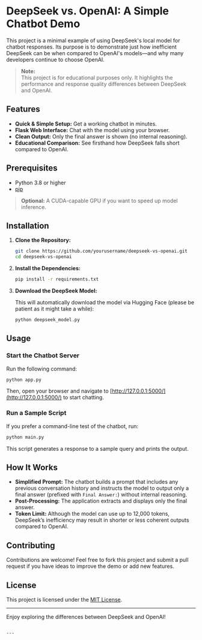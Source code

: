 # DeepSeek vs. OpenAI: A Simple Chatbot Demo

This project is a minimal example of using DeepSeek's local model for chatbot responses. Its purpose is to demonstrate just how inefficient DeepSeek can be when compared to OpenAI's models—and why many developers continue to choose OpenAI.

> **Note:**  
> This project is for educational purposes only. It highlights the performance and response quality differences between DeepSeek and OpenAI.

## Features

- **Quick & Simple Setup:** Get a working chatbot in minutes.
- **Flask Web Interface:** Chat with the model using your browser.
- **Clean Output:** Only the final answer is shown (no internal reasoning).
- **Educational Comparison:** See firsthand how DeepSeek falls short compared to OpenAI.

## Prerequisites

- Python 3.8 or higher
- [pip](https://pip.pypa.io/en/stable/installation/)

> **Optional:** A CUDA-capable GPU if you want to speed up model inference.

## Installation

1. **Clone the Repository:**

   ```bash
   git clone https://github.com/yourusername/deepseek-vs-openai.git
   cd deepseek-vs-openai
   ```

2. **Install the Dependencies:**

   ```bash
   pip install -r requirements.txt
   ```

3. **Download the DeepSeek Model:**

   This will automatically download the model via Hugging Face (please be patient as it might take a while):

   ```bash
   python deepseek_model.py
   ```

## Usage

### Start the Chatbot Server

Run the following command:

```bash
python app.py
```

Then, open your browser and navigate to [http://127.0.0.1:5000/](http://127.0.0.1:5000/) to start chatting.

### Run a Sample Script

If you prefer a command-line test of the chatbot, run:

```bash
python main.py
```

This script generates a response to a sample query and prints the output.

## How It Works

- **Simplified Prompt:** The chatbot builds a prompt that includes any previous conversation history and instructs the model to output only a final answer (prefixed with `Final Answer:`) without internal reasoning.
- **Post-Processing:** The application extracts and displays only the final answer.
- **Token Limit:** Although the model can use up to 12,000 tokens, DeepSeek’s inefficiency may result in shorter or less coherent outputs compared to OpenAI.

## Contributing

Contributions are welcome! Feel free to fork this project and submit a pull request if you have ideas to improve the demo or add new features.

## License

This project is licensed under the [MIT License](LICENSE).

---

Enjoy exploring the differences between DeepSeek and OpenAI!
```

---